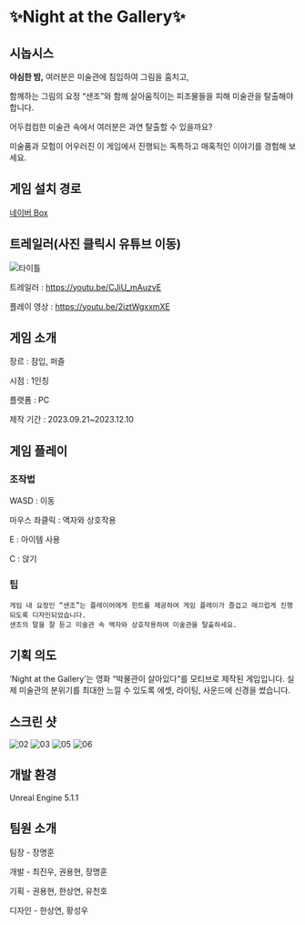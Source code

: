 # ✨Night at the Gallery✨

## 시놉시스

 **야심한 밤,** 여러분은 미술관에 침입하여 그림을 훔치고,
 
함께하는 그림의 요정 “샌조”와 함께 살아움직이는 피조물들을 피해 미술관을 탈출해야 합니다. 

어두컴컴한 미술관 속에서 여러분은 과연 탈출할 수 있을까요?

미술품과 모험이 어우러진 이 게임에서 진행되는 독특하고 매혹적인 이야기를 경험해 보세요.

## 게임 설치 경로

[네이버 Box](http://naver.me/5wWoS34p)

## 트레일러(사진 클릭시 유튜브 이동)

![타이틀](https://github.com/GameEngineBaseTeam10/NightattheArtgallery/assets/108036322/1f8a476e-7723-43ef-95b4-2d3c8a2f324c)

트레일러 : https://youtu.be/CJiU_mAuzvE

플레이 영상 : https://youtu.be/2iztWgxxmXE

## 게임 소개

장르 : 잠입, 퍼즐

시점 : 1인칭

플랫폼 : PC

제작 기간 : 2023.09.21~2023.12.10

## 게임 플레이

### 조작법

WASD : 이동

마우스 좌클릭 : 액자와 상호작용

E : 아이템 사용

C : 앉기

### 팁
```
게임 내 요정인 “샌조”는 플레이어에게 힌트를 제공하여 게임 플레이가 즐겁고 매끄럽게 진행되도록 디자인되었습니다.
샌조의 말을 잘 듣고 미술관 속 액자와 상호작용하여 미술관을 탈출하세요.
```


## 기획 의도

‘Night at the Gallery’는 영화 “박물관이 살아있다”를 모티브로 제작된 게임입니다. 
실제 미술관의 분위기를 최대한 느낄 수 있도록 에셋, 라이팅, 사운드에 신경을 썼습니다. 

## 스크린 샷

![02](https://github.com/GameEngineBaseTeam10/NightattheGallery/assets/108036322/fe1a96c2-6cad-41de-bf34-148544ff95a1)
![03](https://github.com/GameEngineBaseTeam10/NightattheArtgallery/assets/108036322/1a294376-97b7-4308-be93-a7d59d96e446)
![05](https://github.com/GameEngineBaseTeam10/NightattheArtgallery/assets/108036322/87e570b5-ffe9-471b-a07b-84341c543a01)
![06](https://github.com/GameEngineBaseTeam10/NightattheGallery/assets/108036322/670883b3-a25f-420a-b38b-770ffe727264)

## 개발 환경

Unreal Engine 5.1.1

## 팀원 소개

팀장 - 장명훈 

개발 - 최진우, 권용현, 장명훈

기획 - 권용현, 한상연, 유천호

디자인 - 한상연, 황성우
